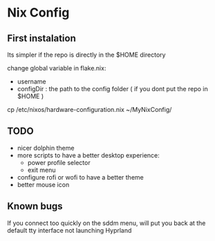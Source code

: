 # Nix Config

## First instalation

Its simpler if the repo is directly in the $HOME directory

change global variable in flake.nix:
- username
- configDir : the path to the config folder ( if you dont put the repo in $HOME )

cp /etc/nixos/hardware-configuration.nix ~/MyNixConfig/

## TODO

- nicer dolphin theme
- more scripts to have a better desktop experience:
    - power profile selector
    - exit menu
- configure rofi or wofi to have a better theme
- better mouse icon


## Known bugs


If you connect too quickly on the sddm menu, will put you back at the default tty interface not launching Hyprland
